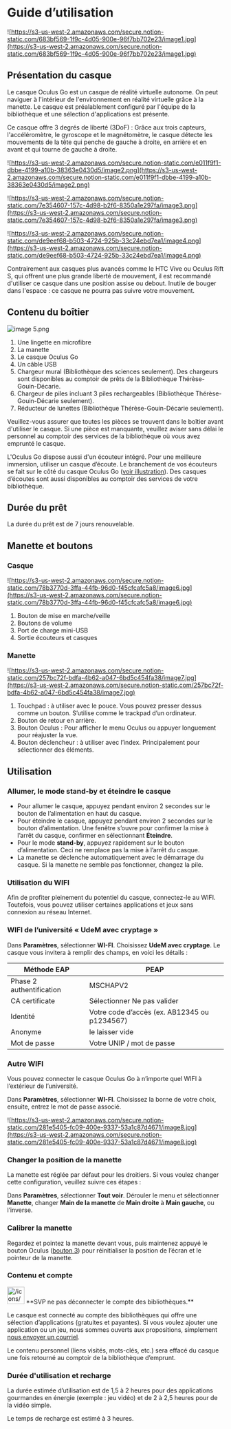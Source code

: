 <style>
  .md-content__button {
    display: none;
  }
</style>

# Guide d’utilisation

![https://s3-us-west-2.amazonaws.com/secure.notion-static.com/683bf569-1f9c-4d05-900e-96f7bb702e23/image1.jpg](https://s3-us-west-2.amazonaws.com/secure.notion-static.com/683bf569-1f9c-4d05-900e-96f7bb702e23/image1.jpg)

## Présentation du casque

Le casque Oculus Go est un casque de réalité virtuelle autonome. On peut naviguer à l'intérieur de l'environnement en réalité virtuelle grâce à la manette. Le casque est préalablement configuré par l'équipe de la bibliothèque et une sélection d'applications est présente.

Ce casque offre 3 degrés de liberté (3DoF) : Grâce aux trois capteurs, l'accéléromètre, le gyroscope et le magnétomètre, le casque détecte les mouvements de la tête qui penche de gauche à droite, en arrière et en avant et qui tourne de gauche à droite.

![https://s3-us-west-2.amazonaws.com/secure.notion-static.com/e011f9f1-dbbe-4199-a10b-38363e0430d5/image2.png](https://s3-us-west-2.amazonaws.com/secure.notion-static.com/e011f9f1-dbbe-4199-a10b-38363e0430d5/image2.png)

![https://s3-us-west-2.amazonaws.com/secure.notion-static.com/7e354607-157c-4d98-b2f6-8350a1e297fa/image3.png](https://s3-us-west-2.amazonaws.com/secure.notion-static.com/7e354607-157c-4d98-b2f6-8350a1e297fa/image3.png)

![https://s3-us-west-2.amazonaws.com/secure.notion-static.com/de9eef68-b503-4724-925b-33c24ebd7ea1/image4.png](https://s3-us-west-2.amazonaws.com/secure.notion-static.com/de9eef68-b503-4724-925b-33c24ebd7ea1/image4.png)

Contrairement aux casques plus avancés comme le HTC Vive ou Oculus Rift S, qui offrent une plus grande liberté de mouvement, il est recommandé d'utiliser ce casque dans une position assise ou debout. Inutile de bouger dans l'espace : ce casque ne pourra pas suivre votre mouvement.

## Contenu du boîtier

![image 5.png](https://s3-us-west-2.amazonaws.com/secure.notion-static.com/81621c18-0e0c-49af-88ff-4193f882f851/image_5.png)

1. Une lingette en microfibre
2. La manette
3. Le casque Oculus Go
4. Un câble USB
5. Chargeur mural (Bibliothèque des sciences seulement). Des chargeurs sont disponibles au comptoir de prêts de la Bibliothèque Thérèse-Gouin-Décarie.
6. Chargeur de piles incluant 3 piles rechargeables (Bibliothèque Thérèse-Gouin-Décarie seulement).
7. Réducteur de lunettes (Bibliothèque Thérèse-Gouin-Décarie seulement).

Veuillez-vous assurer que toutes les pièces se trouvent dans le boîtier avant d'utiliser le casque. Si une pièce est manquante, veuillez aviser sans délai le personnel au comptoir des services de la bibliothèque où vous avez emprunté le casque.

L'Oculus Go dispose aussi d'un écouteur intégré. Pour une meilleure immersion, utiliser un casque d’écoute. Le branchement de vos écouteurs se fait sur le côté du casque Oculus Go ([voir illustration](https://www.notion.so/Guide-d-utilisation-b833cc442e5e4aba95aed52be74cd51e)). Des casques d’écoutes sont aussi disponibles au comptoir des services de votre bibliothèque.

## Durée du prêt

La durée du prêt est de 7 jours renouvelable. 

## Manette et boutons

### Casque

![https://s3-us-west-2.amazonaws.com/secure.notion-static.com/78b3770d-3ffa-44fb-96d0-f45cfcafc5a8/image6.jpg](https://s3-us-west-2.amazonaws.com/secure.notion-static.com/78b3770d-3ffa-44fb-96d0-f45cfcafc5a8/image6.jpg)

1. Bouton de mise en marche/veille
2. Boutons de volume
3. Port de charge mini-USB
4. Sortie écouteurs et casques

### Manette

![https://s3-us-west-2.amazonaws.com/secure.notion-static.com/257bc72f-bdfa-4b62-a047-6bd5c454fa38/image7.jpg](https://s3-us-west-2.amazonaws.com/secure.notion-static.com/257bc72f-bdfa-4b62-a047-6bd5c454fa38/image7.jpg)

1. Touchpad : à utiliser avec le pouce. Vous pouvez presser dessus comme un bouton. S’utilise comme le trackpad d’un ordinateur.
2. Bouton de retour en arrière.
3. Bouton Oculus : Pour afficher le menu Oculus ou appuyer longuement pour réajuster la vue.
4. Bouton déclencheur : à utiliser avec l’index. Principalement pour sélectionner des éléments.

## Utilisation

### Allumer, le mode stand-by et éteindre le casque

- Pour allumer le casque, appuyez pendant environ 2 secondes sur le bouton de l’alimentation en haut du casque.
- Pour éteindre le casque, appuyez pendant environ 2 secondes sur le bouton d’alimentation. Une fenêtre s’ouvre pour confirmer la mise à l’arrêt du casque, confirmer en sélectionnant **Éteindre**.
- Pour le mode **stand-by**, appuyez rapidement sur le bouton d’alimentation. Ceci ne remplace pas la mise à l’arrêt du casque.
- La manette se déclenche automatiquement avec le démarrage du casque. Si la manette ne semble pas fonctionner, changez la pile.

### Utilisation du WIFI

Afin de profiter pleinement du potentiel du casque, connectez-le au WIFI. Toutefois, vous pouvez utiliser certaines applications et jeux sans connexion au réseau Internet.

### WIFI de l’université « UdeM avec cryptage »

Dans **Paramètres**, sélectionner **WI-FI**. Choisissez **UdeM avec cryptage**. Le casque vous invitera à remplir des champs, en voici les détails :

| Méthode EAP | PEAP |
| --- | --- |
| Phase 2 authentification | MSCHAPV2 |
| CA certificate | Sélectionner Ne pas valider |
| Identité | Votre code d’accès (ex. AB12345 ou p1234567) |
| Anonyme | le laisser vide |
| Mot de passe | Votre UNIP / mot de passe |

### Autre WIFI

Vous pouvez connecter le casque Oculus Go à n’importe quel WIFI à l’extérieur de l’université.

Dans **Paramètres**, sélectionner **WI-FI**. Choisissez la borne de votre choix, ensuite, entrez le mot de passe associé.

![https://s3-us-west-2.amazonaws.com/secure.notion-static.com/281e5405-fc09-400e-9337-53a1c87d4671/image8.jpg](https://s3-us-west-2.amazonaws.com/secure.notion-static.com/281e5405-fc09-400e-9337-53a1c87d4671/image8.jpg)

### Changer la position de la manette

La manette est réglée par défaut pour les droitiers. Si vous voulez changer cette configuration, veuillez suivre ces étapes :

Dans **Paramètres**, sélectionner **Tout voir**. Dérouler le menu et sélectionner **Manette**, changer **Main de la manette** de **Main droite** à **Main gauche**, ou l’inverse.

### Calibrer la manette

Regardez et pointez la manette devant vous, puis maintenez appuyé le bouton Oculus ([bouton 3](https://www.notion.so/Guide-d-utilisation-b833cc442e5e4aba95aed52be74cd51e)) pour réinitialiser la position de l’écran et le pointeur de la manette.

### Contenu et compte

<aside>
<img src="/icons/warning_gray.svg" alt="/icons/warning_gray.svg" width="40px" /> **SVP ne pas déconnecter le compte des bibliothèques.**

</aside>

Le casque est connecté au compte des bibliothèques qui offre une sélection d’applications (gratuites et payantes). Si vous voulez ajouter une application ou un jeu, nous sommes ouverts aux propositions, simplement [nous envoyer un courriel](https://www.notion.so/Nous-joindre-33f9bd7c0c67457da83396c179ccb487).

Le contenu personnel (liens visités, mots-clés, etc.) sera effacé du casque une fois retourné au comptoir de la bibliothèque d’emprunt.

### Durée d'utilisation et recharge

La durée estimée d’utilisation est de 1,5 à 2 heures pour des applications gourmandes en énergie (exemple : jeu vidéo) et de 2 à 2,5 heures pour de la vidéo simple.

Le temps de recharge est estimé à 3 heures.
